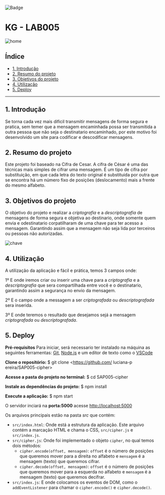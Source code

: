 ![Badge](https://img.shields.io/badge/npm-6.14.5-%237159c1?style=for-the-badge&logo=ghost)


# KG - LAB005

![home](https://user-images.githubusercontent.com/37550557/98432802-b183e780-20a0-11eb-82ed-0cb77b6249a4.JPG)

## Índice

* [1. Introdução](#1-introdução)
* [2. Resumo do projeto](#2-resumo-do-projeto)
* [3. Objetivos do projeto](#3-objetivos-do-projeto)
* [4. Utilização](#4-utilização)
* [5. Deploy](#5-Deploy)

***

## 1. Introdução

Se torna cada vez mais dificil transmitir mensagens de forma segura e pratica, sem temer que a mensagem encaminhada possa ser transmitida a outra pessoa que não seja o destinatario encaminhado, por este motivo foi desenvolvido um site para codificar e descodificar mensagens.

## 2. Resumo do projeto

Este projeto foi baseado na Cifra de Cesar. A cifra de César é uma das 
técnicas mais simples de cifrar uma mensagem. É um
tipo de cifra por substituição, em que cada letra do texto original é
substituida por outra que se encontra há um número fixo de posições
(deslocamento) mais a frente do mesmo alfabeto.

## 3. Objetivos do projeto

O objetivo do projeto e realizar a _criptografia_ e a _descriptografia_ de mensagens  de forma segura e objetiva ao destinario, onde somente quem envia e odestinatario corpatilharam de uma chave para ter acesso a mensagem. Garantindo assim que a mensagem não seja lida por terceiros ou pessoas não autorizadas.

![chave](https://user-images.githubusercontent.com/37550557/98432827-e8f29400-20a0-11eb-8dd2-5e3762d7383a.JPG)


## 4. Utilização

A utilização da aplicação e fácil e prática, temos 3 campos onde:



1º E onde iremos criar ou inserir uma chave para a  _criptografia_ e a _descriptografia_ que sera compartilhada entre você e o destinatario, garantindo assim a segurança no envio da mensagem.

2º E o campo onde a messagem a ser  _criptografada_ ou _descriptografada_ sera inserida.

3º E onde teremos o resultado que desejamos sejá a mensagem  _criptografada_ ou _descriptografada_.

## 5. Deploy

**Pré-requisitos**
Para iniciar, será necessario ter instalado na máquina as seguintes ferramentas:
[Git](https://git-scm.com), [Node.js](https://nodejs.org/en/) e um editor de texto como o [VSCode](https://code.visualstudio.com/)

**Clone o repositório:**
$ git clone <https://github.com/  luciana-p
ereira/SAP005-cipher>

**Acesse a pasta do projeto no terminal:**
$ cd SAP005-cipher

**Instale as dependências do projeto:**
$ npm install

**Execute a aplicação:**
$ npm start

O servidor inciará na **porta:5000**
acesse <http://localhost:5000>

Os arquivos principais estão na pasta _src_ que contém:
* `src/index.html`: Onde está a estrutura da aplicação. Este arquivo
  contém a marcação HTML e chama o CSS, `src/cipher.js` e `src/index.js`.
* `src/cipher.js`: Onde foi implementado o objeto `cipher`, no qual temos dois métodos:
  - `cipher.encode(offset, mensagem)`: `offset` é o número de posições que
      queremos mover para a direita no alfabeto e `mensagem` é a mensagem (texto)
      que queremos cifrar.
  - `cipher.decode(offset, mensagem)`: `offset` é o número de posições que
      queremos mover para a esquerda no alfabeto e `mensagem` é a mensagem (texto)
      que queremos decifrar.
* `src/index.js`: E onde colocamos os eventos de DOM, como o `addEventListener` para chamar o
  `cipher.encode()` e `cipher.decode()`.
